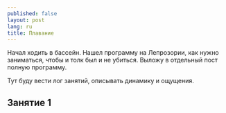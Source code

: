 ```yaml
---
published: false
layout: post
lang: ru
title: Плавание
---
```


Начал ходить в бассейн. Нашел программу на Лепрозории, как нужно заниматься, чтобы и толк был и не убиться. Выложу в отдельный пост полную программу.

Тут буду вести лог занятий, описывать динамику и ощущения.


## Занятие 1
